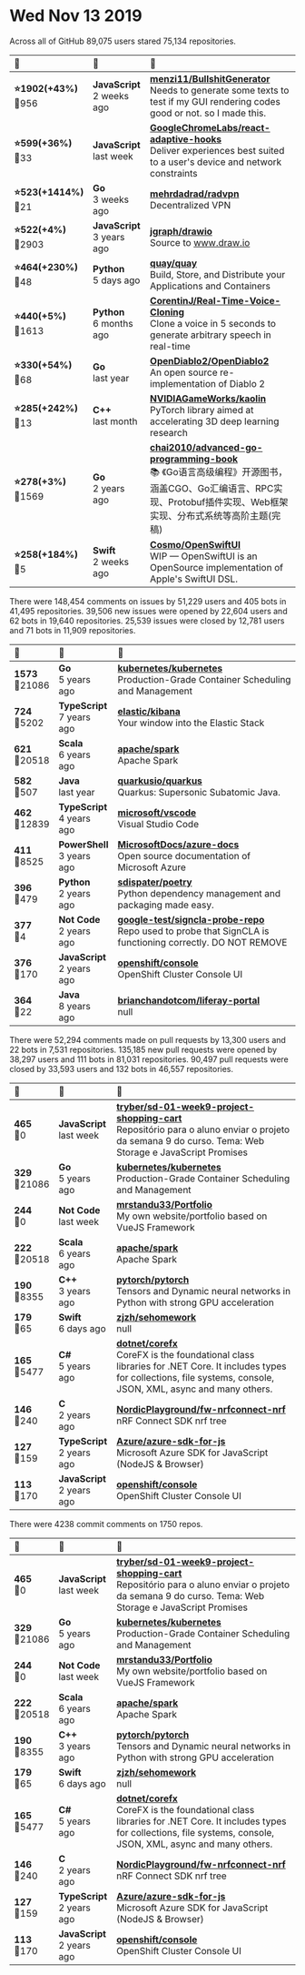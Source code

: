 # Wed Nov 13 2019

Across all of GitHub 89,075 users stared 
75,134 repositories. 

| :page_with_curl: | :calendar: | :page_with_curl: |
| :--- | :--- | :--- |
| **:star:1902(+43%)**<br>:twisted_rightwards_arrows:956 | **JavaScript**<br>2 weeks ago | **[menzi11/BullshitGenerator](https://github.com/menzi11/BullshitGenerator)**<br> Needs to generate some texts to test if my GUI rendering codes good or not. so I made this. |
| **:star:599(+36%)**<br>:twisted_rightwards_arrows:33 | **JavaScript**<br>last week | **[GoogleChromeLabs/react-adaptive-hooks](https://github.com/GoogleChromeLabs/react-adaptive-hooks)**<br>Deliver experiences best suited to a user's device and network constraints |
| **:star:523(+1414%)**<br>:twisted_rightwards_arrows:21 | **Go**<br>3 weeks ago | **[mehrdadrad/radvpn](https://github.com/mehrdadrad/radvpn)**<br>Decentralized VPN |
| **:star:522(+4%)**<br>:twisted_rightwards_arrows:2903 | **JavaScript**<br>3 years ago | **[jgraph/drawio](https://github.com/jgraph/drawio)**<br>Source to www.draw.io |
| **:star:464(+230%)**<br>:twisted_rightwards_arrows:48 | **Python**<br>5 days ago | **[quay/quay](https://github.com/quay/quay)**<br>Build, Store, and Distribute your Applications and Containers |
| **:star:440(+5%)**<br>:twisted_rightwards_arrows:1613 | **Python**<br>6 months ago | **[CorentinJ/Real-Time-Voice-Cloning](https://github.com/CorentinJ/Real-Time-Voice-Cloning)**<br>Clone a voice in 5 seconds to generate arbitrary speech in real-time |
| **:star:330(+54%)**<br>:twisted_rightwards_arrows:68 | **Go**<br>last year | **[OpenDiablo2/OpenDiablo2](https://github.com/OpenDiablo2/OpenDiablo2)**<br>An open source re-implementation of Diablo 2 |
| **:star:285(+242%)**<br>:twisted_rightwards_arrows:13 | **C++**<br>last month | **[NVIDIAGameWorks/kaolin](https://github.com/NVIDIAGameWorks/kaolin)**<br>PyTorch library aimed at accelerating 3D deep learning research |
| **:star:278(+3%)**<br>:twisted_rightwards_arrows:1569 | **Go**<br>2 years ago | **[chai2010/advanced-go-programming-book](https://github.com/chai2010/advanced-go-programming-book)**<br>:books: 《Go语言高级编程》开源图书，涵盖CGO、Go汇编语言、RPC实现、Protobuf插件实现、Web框架实现、分布式系统等高阶主题(完稿) |
| **:star:258(+184%)**<br>:twisted_rightwards_arrows:5 | **Swift**<br>2 weeks ago | **[Cosmo/OpenSwiftUI](https://github.com/Cosmo/OpenSwiftUI)**<br>WIP — OpenSwiftUI is an OpenSource implementation of Apple's SwiftUI DSL. |

There were 148,454 comments on issues by 51,229 users and 405 bots in 41,495 repositories.
39,506 new issues were opened by 22,604 users and 62 bots in 19,640 repositories.
25,539 issues were closed by 12,781 users and 71 bots in 11,909 repositories.

| :speech_balloon: | :calendar: | :page_with_curl: |
| :--- | :--- | :--- |
| **1573**<br>:twisted_rightwards_arrows:21086 | **Go**<br>5 years ago | **[kubernetes/kubernetes](https://github.com/kubernetes/kubernetes)**<br>Production-Grade Container Scheduling and Management |
| **724**<br>:twisted_rightwards_arrows:5202 | **TypeScript**<br>7 years ago | **[elastic/kibana](https://github.com/elastic/kibana)**<br>Your window into the Elastic Stack |
| **621**<br>:twisted_rightwards_arrows:20518 | **Scala**<br>6 years ago | **[apache/spark](https://github.com/apache/spark)**<br>Apache Spark |
| **582**<br>:twisted_rightwards_arrows:507 | **Java**<br>last year | **[quarkusio/quarkus](https://github.com/quarkusio/quarkus)**<br>Quarkus: Supersonic Subatomic Java.  |
| **462**<br>:twisted_rightwards_arrows:12839 | **TypeScript**<br>4 years ago | **[microsoft/vscode](https://github.com/microsoft/vscode)**<br>Visual Studio Code |
| **411**<br>:twisted_rightwards_arrows:8525 | **PowerShell**<br>3 years ago | **[MicrosoftDocs/azure-docs](https://github.com/MicrosoftDocs/azure-docs)**<br>Open source documentation of Microsoft Azure |
| **396**<br>:twisted_rightwards_arrows:479 | **Python**<br>2 years ago | **[sdispater/poetry](https://github.com/sdispater/poetry)**<br>Python dependency management and packaging made easy. |
| **377**<br>:twisted_rightwards_arrows:4 | **Not Code**<br>2 years ago | **[google-test/signcla-probe-repo](https://github.com/google-test/signcla-probe-repo)**<br>Repo used to probe that SignCLA is functioning correctly.  DO NOT REMOVE |
| **376**<br>:twisted_rightwards_arrows:170 | **JavaScript**<br>2 years ago | **[openshift/console](https://github.com/openshift/console)**<br>OpenShift Cluster Console UI |
| **364**<br>:twisted_rightwards_arrows:22 | **Java**<br>8 years ago | **[brianchandotcom/liferay-portal](https://github.com/brianchandotcom/liferay-portal)**<br>null |

There were 52,294 comments made on pull requests by 13,300 users and 22 bots in 7,531 repositories.
135,185 new pull requests were opened by 38,297 users and 111 bots in 81,031 repositories.
90,497 pull requests were closed by 33,593 users and 132 bots in 46,557 repositories.

| :speech_balloon: | :calendar: | :page_with_curl: |
| :--- | :--- | :--- |
| **465**<br>:twisted_rightwards_arrows:0 | **JavaScript**<br>last week | **[tryber/sd-01-week9-project-shopping-cart](https://github.com/tryber/sd-01-week9-project-shopping-cart)**<br>Repositório para o aluno enviar o projeto da semana 9 do curso. Tema: Web Storage e JavaScript Promises |
| **329**<br>:twisted_rightwards_arrows:21086 | **Go**<br>5 years ago | **[kubernetes/kubernetes](https://github.com/kubernetes/kubernetes)**<br>Production-Grade Container Scheduling and Management |
| **244**<br>:twisted_rightwards_arrows:0 | **Not Code**<br>last week | **[mrstandu33/Portfolio](https://github.com/mrstandu33/Portfolio)**<br>My own website/portfolio based on VueJS Framework |
| **222**<br>:twisted_rightwards_arrows:20518 | **Scala**<br>6 years ago | **[apache/spark](https://github.com/apache/spark)**<br>Apache Spark |
| **190**<br>:twisted_rightwards_arrows:8355 | **C++**<br>3 years ago | **[pytorch/pytorch](https://github.com/pytorch/pytorch)**<br>Tensors and Dynamic neural networks in Python with strong GPU acceleration |
| **179**<br>:twisted_rightwards_arrows:65 | **Swift**<br>6 days ago | **[zjzh/sehomework](https://github.com/zjzh/sehomework)**<br>null |
| **165**<br>:twisted_rightwards_arrows:5477 | **C#**<br>5 years ago | **[dotnet/corefx](https://github.com/dotnet/corefx)**<br>CoreFX is the foundational class libraries for .NET Core. It includes types for collections, file systems, console, JSON, XML, async and many others. |
| **146**<br>:twisted_rightwards_arrows:240 | **C**<br>2 years ago | **[NordicPlayground/fw-nrfconnect-nrf](https://github.com/NordicPlayground/fw-nrfconnect-nrf)**<br>nRF Connect SDK nrf tree |
| **127**<br>:twisted_rightwards_arrows:159 | **TypeScript**<br>2 years ago | **[Azure/azure-sdk-for-js](https://github.com/Azure/azure-sdk-for-js)**<br>Microsoft Azure SDK for JavaScript (NodeJS & Browser) |
| **113**<br>:twisted_rightwards_arrows:170 | **JavaScript**<br>2 years ago | **[openshift/console](https://github.com/openshift/console)**<br>OpenShift Cluster Console UI |

There were 4238 commit comments on 1750 repos.

| :speech_balloon: | :calendar: | :page_with_curl: |
| :--- | :--- | :--- |
| **465**<br>:twisted_rightwards_arrows:0 | **JavaScript**<br>last week | **[tryber/sd-01-week9-project-shopping-cart](https://github.com/tryber/sd-01-week9-project-shopping-cart)**<br>Repositório para o aluno enviar o projeto da semana 9 do curso. Tema: Web Storage e JavaScript Promises |
| **329**<br>:twisted_rightwards_arrows:21086 | **Go**<br>5 years ago | **[kubernetes/kubernetes](https://github.com/kubernetes/kubernetes)**<br>Production-Grade Container Scheduling and Management |
| **244**<br>:twisted_rightwards_arrows:0 | **Not Code**<br>last week | **[mrstandu33/Portfolio](https://github.com/mrstandu33/Portfolio)**<br>My own website/portfolio based on VueJS Framework |
| **222**<br>:twisted_rightwards_arrows:20518 | **Scala**<br>6 years ago | **[apache/spark](https://github.com/apache/spark)**<br>Apache Spark |
| **190**<br>:twisted_rightwards_arrows:8355 | **C++**<br>3 years ago | **[pytorch/pytorch](https://github.com/pytorch/pytorch)**<br>Tensors and Dynamic neural networks in Python with strong GPU acceleration |
| **179**<br>:twisted_rightwards_arrows:65 | **Swift**<br>6 days ago | **[zjzh/sehomework](https://github.com/zjzh/sehomework)**<br>null |
| **165**<br>:twisted_rightwards_arrows:5477 | **C#**<br>5 years ago | **[dotnet/corefx](https://github.com/dotnet/corefx)**<br>CoreFX is the foundational class libraries for .NET Core. It includes types for collections, file systems, console, JSON, XML, async and many others. |
| **146**<br>:twisted_rightwards_arrows:240 | **C**<br>2 years ago | **[NordicPlayground/fw-nrfconnect-nrf](https://github.com/NordicPlayground/fw-nrfconnect-nrf)**<br>nRF Connect SDK nrf tree |
| **127**<br>:twisted_rightwards_arrows:159 | **TypeScript**<br>2 years ago | **[Azure/azure-sdk-for-js](https://github.com/Azure/azure-sdk-for-js)**<br>Microsoft Azure SDK for JavaScript (NodeJS & Browser) |
| **113**<br>:twisted_rightwards_arrows:170 | **JavaScript**<br>2 years ago | **[openshift/console](https://github.com/openshift/console)**<br>OpenShift Cluster Console UI |

